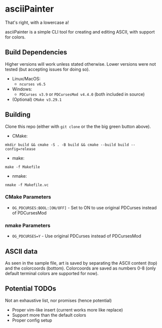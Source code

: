 # asciiPainter
That's right, with a lowercase a!

asciiPainter is a simple CLI tool for creating and editing ASCII, with support for colors.

## Build Dependencies
Higher versions will work unless stated otherwise. Lower versions were not tested (but accepting issues for doing so).
* Linux/MacOS:
  * `ncurses v6.5`
* Windows: 
  * `PDCurses v3.9` or `PDCursesMod v4.4.0` (both included in source)
* (Optional) `CMake v3.29.1`

## Building
Clone this repo (either with `git clone` or the the big green button above).

* CMake:
```
mkdir build && cmake -S . -B build && cmake --build build --config=release
```

* make:
```
make -f Makefile
```

* nmake:
```
nmake -f Makefile.vc
```

### CMake Parameters

* `OG_PDCURSES:BOOL:[ON/OFF]` - Set to ON to use original PDCurses instead of PDCursesMod

### nmake Parameters

* `OG_PDCURSES=Y` - Use original PDCurses instead of PDCursesMod

## ASCII data
As seen in the sample file, art is saved by separating the ASCII content (top) and the colorcoords (bottom).
Colorcoords are saved as numbers 0-8 (only default terminal colors are supported for now).

## Potential TODOs
Not an exhaustive list, nor promises (hence potential)
* Proper vim-like insert (current works more like replace)
* Support more than the default colors
* Proper config setup
